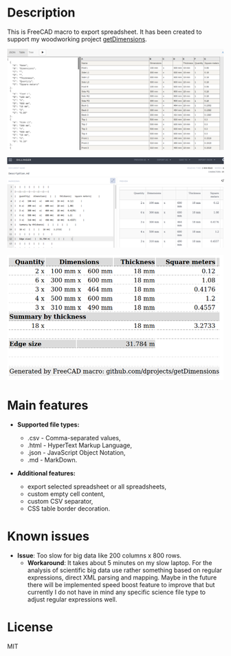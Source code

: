 # Description

This is FreeCAD macro to export spreadsheet. It has been created to support my woodworking project [getDimensions](https://github.com/dprojects/getDimensions).

![001](https://raw.githubusercontent.com/dprojects/sheet2export/master/Screenshots/001.png)

![002](https://raw.githubusercontent.com/dprojects/sheet2export/master/Screenshots/002.png)

![003](https://raw.githubusercontent.com/dprojects/sheet2export/master/Screenshots/003.png)

# Main features

* **Supported file types:** 
	* .csv - Comma-separated values,
	* .html - HyperText Markup Language,
	* .json - JavaScript Object Notation,
	* .md - MarkDown.

* **Additional features:**
	* export selected spreadsheet or all spreadsheets,
	* custom empty cell content,
	* custom CSV separator,
	* CSS table border decoration.

# Known issues

* **Issue**: Too slow for big data like 200 columns x 800 rows.
	* **Workaround**: It takes about 5 minutes on my slow laptop. For the analysis of scientific big data use rather something based on regular expressions, direct XML parsing and mapping. Maybe in the future there will be implemented speed boost feature to improve that but currently I do not have in mind any specific science file type to adjust regular expressions well.

# License

MIT
